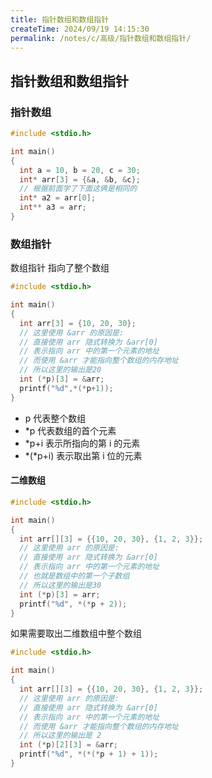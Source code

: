 ```yaml
---
title: 指针数组和数组指针
createTime: 2024/09/19 14:15:30
permalink: /notes/c/高级/指针数组和数组指针/
---
```


## 指针数组和数组指针

### 指针数组

``` c
#include <stdio.h>

int main()
{
  int a = 10, b = 20, c = 30;
  int* arr[3] = {&a, &b, &c};
  // 根据前面学了下面这俩是相同的
  int* a2 = arr[0];
  int** a3 = arr;
}
```

### 数组指针

数组指针 指向了整个数组

``` c
#include <stdio.h>

int main()
{
  int arr[3] = {10, 20, 30};
  // 这里使用 &arr 的原因是:
  // 直接使用 arr 隐式转换为 &arr[0]
  // 表示指向 arr 中的第一个元素的地址
  // 而使用 &arr 才能指向整个数组的内存地址
  // 所以这里的输出是20
  int (*p)[3] = &arr;
  printf("%d",*(*p+1));
}
```

- p 代表整个数组
- *p 代表数组的首个元素
- *p+i 表示所指向的第 i 的元素
- *(*p+i) 表示取出第 i 位的元素

#### 二维数组

``` c
#include <stdio.h>

int main()
{
  int arr[][3] = {{10, 20, 30}, {1, 2, 3}};
  // 这里使用 arr 的原因是:
  // 直接使用 arr 隐式转换为 &arr[0]
  // 表示指向 arr 中的第一个元素的地址
  // 也就是数组中的第一个子数组
  // 所以这里的输出是30
  int (*p)[3] = arr;
  printf("%d", *(*p + 2));
}
```

如果需要取出二维数组中整个数组

``` c
#include <stdio.h>

int main()
{
  int arr[][3] = {{10, 20, 30}, {1, 2, 3}};
  // 这里使用 arr 的原因是:
  // 直接使用 arr 隐式转换为 &arr[0]
  // 表示指向 arr 中的第一个元素的地址
  // 而使用 &arr 才能指向整个数组的内存地址
  // 所以这里的输出是 2
  int (*p)[2][3] = &arr;
  printf("%d", *(*(*p + 1) + 1));
}
```
